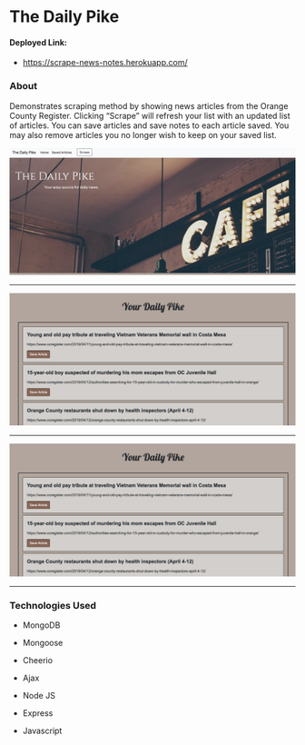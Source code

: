 

#  The Daily Pike 

#### Deployed Link:
* https://scrape-news-notes.herokuapp.com/

### About

Demonstrates scraping method by showing news articles from the Orange County Register. Clicking “Scrape” will refresh your list with an updated list of articles. You can save articles and save notes to each article saved. You may also remove articles you no longer wish to keep on your saved list. 

<p align="center"><img src="./public/images/ScrapeScrnSht1.png" alt=“Scrape Preview Top” width="675"></p>

***

<p align="center"><img src="./public/images/ScrapeScrnSht2.png" alt=“Scrape Preview Top” width="675"></p>

***

<p align="center"><img src="./public/images/ScrapeScrnSht2.png" alt=“Scrape Preview Top” width="675"></p>

***

### Technologies Used

* MongoDB

* Mongoose

* Cheerio

* Ajax

* Node JS

* Express

* Javascript

